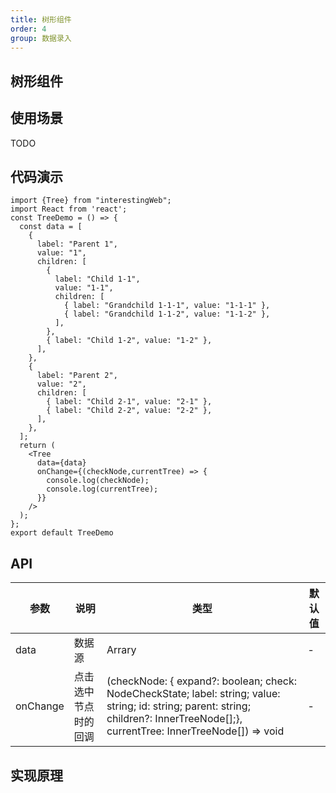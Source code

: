 ```yaml
---
title: 树形组件
order: 4 
group: 数据录入
---
```


## 树形组件

## 使用场景

TODO

## 代码演示

```tsx
import {Tree} from "interestingWeb";
import React from 'react';
const TreeDemo = () => {
  const data = [
    {
      label: "Parent 1",
      value: "1",
      children: [
        {
          label: "Child 1-1",
          value: "1-1",
          children: [
            { label: "Grandchild 1-1-1", value: "1-1-1" },
            { label: "Grandchild 1-1-2", value: "1-1-2" },
          ],
        },
        { label: "Child 1-2", value: "1-2" },
      ],
    },
    {
      label: "Parent 2",
      value: "2",
      children: [
        { label: "Child 2-1", value: "2-1" },
        { label: "Child 2-2", value: "2-2" },
      ],
    },
  ];
  return (
    <Tree
      data={data}
      onChange={(checkNode,currentTree) => {
        console.log(checkNode);
        console.log(currentTree);
      }}
    />
  );
};
export default TreeDemo
```

## API

参数|说明|类型|默认值
---|---|---|---
data|数据源| Arrary|-
onChange|点击选中节点时的回调| (checkNode: { expand?: boolean;  check: NodeCheckState;  label: string;  value: string;  id: string;  parent: string;  children?: InnerTreeNode[];}, currentTree: InnerTreeNode[]) => void|-


## 实现原理
